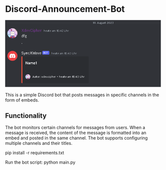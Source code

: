 # Discord-Announcement-Bot

![preview](preview.png)

This is a simple Discord bot that posts messages in specific channels in the form of embeds.

## Functionality

The bot monitors certain channels for messages from users. When a message is received, the content of the message is formatted into an embed and posted in the same channel. The bot supports configuring multiple channels and their titles.

pip install -r requirements.txt

Run the bot script: python main.py
